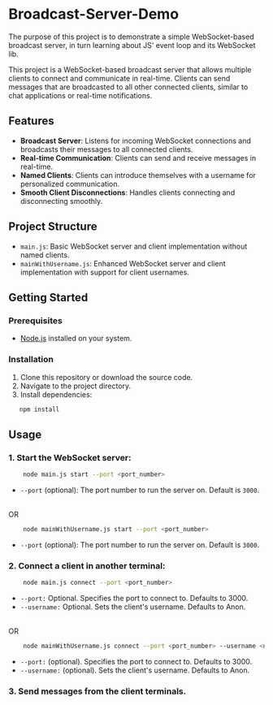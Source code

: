 # Broadcast-Server-Demo
The purpose of this project is to demonstrate a simple WebSocket-based broadcast server, in turn learning about JS' event loop and its WebSocket lib.

This project is a WebSocket-based broadcast server that allows multiple clients to connect and communicate in real-time. Clients can send messages that are broadcasted to all other connected clients, similar to chat applications or real-time notifications.

## Features
- **Broadcast Server**: Listens for incoming WebSocket connections and broadcasts their messages to all connected clients.
- **Real-time Communication**: Clients can send and receive messages in real-time.
- **Named Clients**: Clients can introduce themselves with a username for personalized communication.
- **Smooth Client Disconnections**: Handles clients connecting and disconnecting smoothly.

## Project Structure
- `main.js`: Basic WebSocket server and client implementation without named clients.
- `mainWithUsername.js`: Enhanced WebSocket server and client implementation with support for client usernames.

## Getting Started

### Prerequisites
- [Node.js](https://nodejs.org/) installed on your system.

### Installation
1. Clone this repository or download the source code.
2. Navigate to the project directory.
3. Install dependencies:
```bash
   npm install
```
## Usage



### 1. Start the WebSocket server:
```bash
    node main.js start --port <port_number>
```
- `--port` (optional): The port number to run the server on. Default is `3000`.
<br>
OR

```bash
    node mainWithUsername.js start --port <port_number>
```
- `--port` (optional): The port number to run the server on. Default is `3000`.



### 2. Connect a client in another terminal:
```bash
    node main.js connect --port <port_number>
```
- `--port:` Optional. Specifies the port to connect to. Defaults to 3000.
- `--username:` Optional. Sets the client's username. Defaults to Anon.
<br>
OR

```bash
    node mainWithUsername.js connect --port <port_number> --username <username>
```
- `--port:` (optional). Specifies the port to connect to. Defaults to 3000.
- `--username:` (optional). Sets the client's username. Defaults to Anon.
### 3. Send messages from the client terminals.
